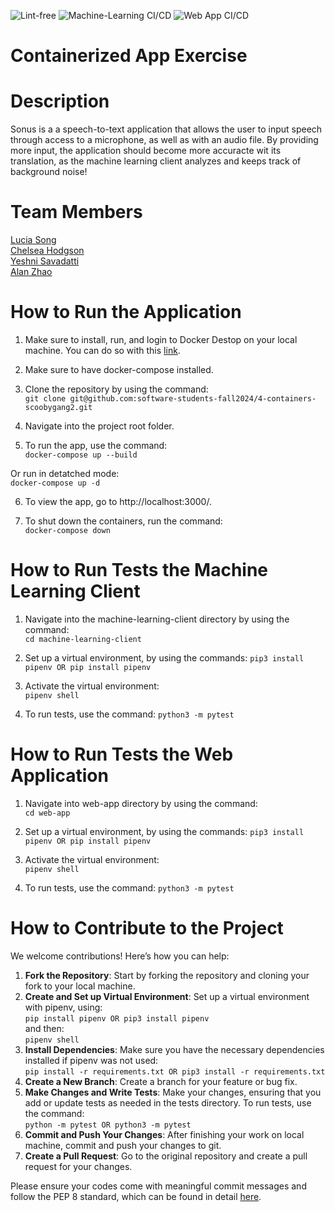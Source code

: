 ![Lint-free](https://github.com/nyu-software-engineering/containerized-app-exercise/actions/workflows/lint.yml/badge.svg)
![Machine-Learning CI/CD](https://github.com/software-students-fall2024/4-containers-scoobygang2/actions/workflows/build-ml.yml/badge.svg)
![Web App CI/CD](https://github.com/software-students-fall2024/4-containers-scoobygang2/actions/workflows/build-web-app.yml/badge.svg)

# Containerized App Exercise

# Description

Sonus is a a speech-to-text application that allows the user to input speech through access to a microphone, as well as with an audio file. By providing more input, the application should become more accuracte wit its translation, as the machine learning client analyzes and keeps track of background noise!

# Team Members

[Lucia Song](https://github.com/lys7942) <br>
[Chelsea Hodgson](https://github.com/Chelsea-Hodgson) <br>
[Yeshni Savadatti](https://github.com/yeshnii) <br>
[Alan Zhao](https://github.com/Alan3562) <br>

# How to Run the Application

1. Make sure to install, run, and login to Docker Destop on your local machine. You can do so with this [link](https://www.docker.com/products/docker-desktop/). <br>

2. Make sure to have docker-compose installed. <br>

3. Clone the repository by using the command: <br>
```git clone git@github.com:software-students-fall2024/4-containers-scoobygang2.git``` <br>

4. Navigate into the project root folder.

5. To run the app, use the command: <br>
```docker-compose up --build``` <br>

Or run in detatched mode: <br>
```docker-compose up -d``` <br>

6. To view the app, go to http://localhost:3000/. <br>

7. To shut down the containers, run the command: <br>
```docker-compose down``` <br>

# How to Run Tests the Machine Learning Client

1. Navigate into the machine-learning-client directory by using the command: <br>
```cd machine-learning-client``` <br>

2. Set up a virtual environment, by using the commands:
```pip3 install pipenv OR pip install pipenv``` <br>

3. Activate the virtual environment: <br>
```pipenv shell``` <br>

4. To run tests, use the command:
```python3 -m pytest```

# How to Run Tests the Web Application
1. Navigate into web-app directory by using the command: <br>
```cd web-app``` <br>

2. Set up a virtual environment, by using the commands:
```pip3 install pipenv OR pip install pipenv``` <br>

3. Activate the virtual environment: <br>
```pipenv shell``` <br>

4. To run tests, use the command:
```python3 -m pytest```

# How to Contribute to the Project
We welcome contributions! Here’s how you can help:
1. **Fork the Repository**: Start by forking the repository and cloning your fork to your local machine.
2. **Create and Set up Virtual Environment**: Set up a virtual environment with pipenv, using: <br>
```pip install pipenv OR pip3 install pipenv``` <br>
and then: <br>
```pipenv shell``` <br>
3. **Install Dependencies**: Make sure you have the necessary dependencies installed if pipenv was not used: <br>
```pip install -r requirements.txt OR pip3 install -r requirements.txt``` <br>
4. **Create a New Branch**: Create a branch for your feature or bug fix.
5. **Make Changes and Write Tests**: Make your changes, ensuring that you add or update tests as needed in the tests directory. To run tests, use the command: <br>
```python -m pytest OR python3 -m pytest``` <br>
6. **Commit and Push Your Changes**: After finishing your work on local machine, commit and push your changes to git.
7. **Create a Pull Request**: Go to the original repository and create a pull request for your changes.

Please ensure your codes come with meaningful commit messages and follow the PEP 8 standard, which can be found in detail [here](https://peps.python.org/pep-0008/).